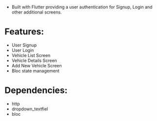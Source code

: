  - Built with Flutter providing a user authentication for Signup, Login and other additional screens.

# Features: 
 
- User Signup
- User Login
- Vehicle List Screen 
- Vehicle Details Screen 
- Add New Vehicle Screen 
- Bloc state management 

# Dependencies:

- http
- dropdown_textfiel
- bloc